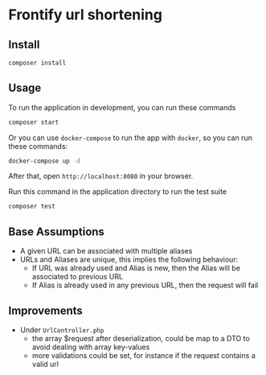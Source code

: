 # Frontify url shortening


## Install

```bash
composer install
```

## Usage

To run the application in development, you can run these commands 

```bash
composer start
```

Or you can use `docker-compose` to run the app with `docker`, so you can run these commands:
```bash
docker-compose up -d
```
After that, open `http://localhost:8080` in your browser.

Run this command in the application directory to run the test suite

```bash
composer test
```

## Base Assumptions

* A given URL can be associated with multiple aliases
* URLs and Aliases are unique, this implies the following behaviour:
  * If URL was already used and Alias is new, then the Alias will be associated to previous URL
  * If Alias is already used in any previous URL, then the request will fail

## Improvements

* Under `UrlController.php`
  * the array $request after deserialization, could be map to a DTO to avoid dealing with array key-values
  * more validations could be set, for instance if the request contains a valid url
